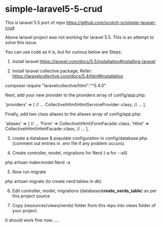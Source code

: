 # simple-laravel5-5-crud
This is laravel 5.5 port of repo https://github.com/scotch-io/simple-laravel-crud

Above laravel project was not working for laravel 5.5. This is an attempt to solve this issue.

You can use code as it is, but for curious below are Steps:

1. Install laravel https://laravel.com/docs/5.5/installation#installing-laravel

2. Install laravel collective package, Refer: https://laravelcollective.com/docs/5.4/html#installation

composer require "laravelcollective/html":"^5.4.0"

Next, add your new provider to the providers array of config/app.php:

  'providers' => [
    // ...
    Collective\Html\HtmlServiceProvider::class,
    // ...
  ],

Finally, add two class aliases to the aliases array of config/app.php:

  'aliases' => [
    // ...
      'Form' => Collective\Html\FormFacade::class,
      'Html' => Collective\Html\HtmlFacade::class,
    // ...
  ],

3. create a database & populate configuration in config/database.php (comment out entries in .env file if any problem occurs).

4. Create controller, model, migrations for Nerd (-a for --all)

php artisan make:model Nerd -a

5. Now run migrate

php artisan migrate (to create nerd tables in db)

6. Edit controller, model, migrations (database/****create_nerds_table****) as per this project source

7. Copy (resources/views/nerds) folder from this repo into views folder of your project.


It should work fine now......

